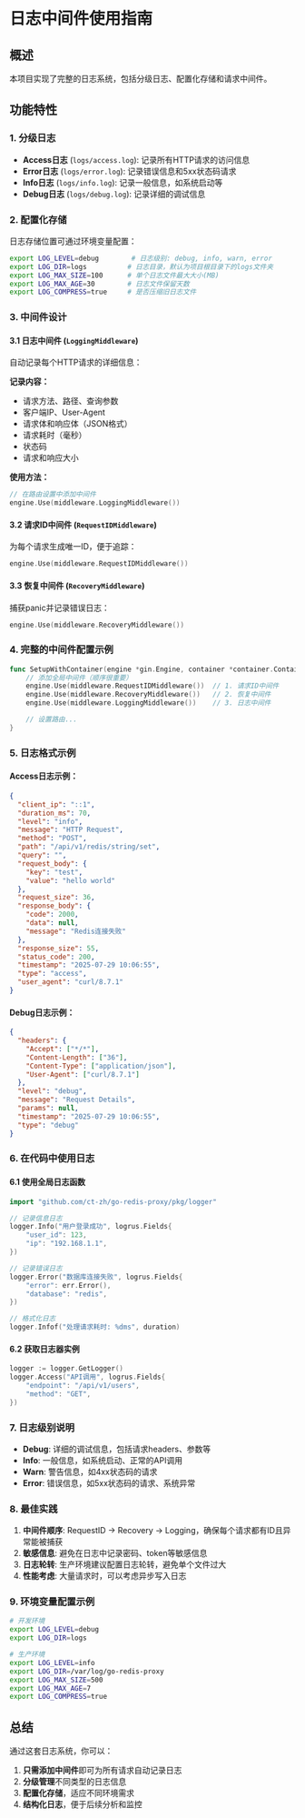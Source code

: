 # 日志中间件使用指南

## 概述

本项目实现了完整的日志系统，包括分级日志、配置化存储和请求中间件。

## 功能特性

### 1. 分级日志
- **Access日志** (`logs/access.log`): 记录所有HTTP请求的访问信息
- **Error日志** (`logs/error.log`): 记录错误信息和5xx状态码请求
- **Info日志** (`logs/info.log`): 记录一般信息，如系统启动等
- **Debug日志** (`logs/debug.log`): 记录详细的调试信息

### 2. 配置化存储
日志存储位置可通过环境变量配置：
```bash
export LOG_LEVEL=debug        # 日志级别: debug, info, warn, error
export LOG_DIR=logs          # 日志目录，默认为项目根目录下的logs文件夹
export LOG_MAX_SIZE=100      # 单个日志文件最大大小(MB)
export LOG_MAX_AGE=30        # 日志文件保留天数
export LOG_COMPRESS=true     # 是否压缩旧日志文件
```

### 3. 中间件设计

#### 3.1 日志中间件 (`LoggingMiddleware`)
自动记录每个HTTP请求的详细信息：

**记录内容：**
- 请求方法、路径、查询参数
- 客户端IP、User-Agent
- 请求体和响应体（JSON格式）
- 请求耗时（毫秒）
- 状态码
- 请求和响应大小

**使用方法：**
```go
// 在路由设置中添加中间件
engine.Use(middleware.LoggingMiddleware())
```

#### 3.2 请求ID中间件 (`RequestIDMiddleware`)
为每个请求生成唯一ID，便于追踪：

```go
engine.Use(middleware.RequestIDMiddleware())
```

#### 3.3 恢复中间件 (`RecoveryMiddleware`)
捕获panic并记录错误日志：

```go
engine.Use(middleware.RecoveryMiddleware())
```

### 4. 完整的中间件配置示例

```go
func SetupWithContainer(engine *gin.Engine, container *container.Container) {
    // 添加全局中间件（顺序很重要）
    engine.Use(middleware.RequestIDMiddleware())  // 1. 请求ID中间件
    engine.Use(middleware.RecoveryMiddleware())   // 2. 恢复中间件
    engine.Use(middleware.LoggingMiddleware())    // 3. 日志中间件

    // 设置路由...
}
```

### 5. 日志格式示例

#### Access日志示例：
```json
{
  "client_ip": "::1",
  "duration_ms": 70,
  "level": "info",
  "message": "HTTP Request",
  "method": "POST",
  "path": "/api/v1/redis/string/set",
  "query": "",
  "request_body": {
    "key": "test",
    "value": "hello world"
  },
  "request_size": 36,
  "response_body": {
    "code": 2000,
    "data": null,
    "message": "Redis连接失败"
  },
  "response_size": 55,
  "status_code": 200,
  "timestamp": "2025-07-29 10:06:55",
  "type": "access",
  "user_agent": "curl/8.7.1"
}
```

#### Debug日志示例：
```json
{
  "headers": {
    "Accept": ["*/*"],
    "Content-Length": ["36"],
    "Content-Type": ["application/json"],
    "User-Agent": ["curl/8.7.1"]
  },
  "level": "debug",
  "message": "Request Details",
  "params": null,
  "timestamp": "2025-07-29 10:06:55",
  "type": "debug"
}
```

### 6. 在代码中使用日志

#### 6.1 使用全局日志函数
```go
import "github.com/ct-zh/go-redis-proxy/pkg/logger"

// 记录信息日志
logger.Info("用户登录成功", logrus.Fields{
    "user_id": 123,
    "ip": "192.168.1.1",
})

// 记录错误日志
logger.Error("数据库连接失败", logrus.Fields{
    "error": err.Error(),
    "database": "redis",
})

// 格式化日志
logger.Infof("处理请求耗时: %dms", duration)
```

#### 6.2 获取日志器实例
```go
logger := logger.GetLogger()
logger.Access("API调用", logrus.Fields{
    "endpoint": "/api/v1/users",
    "method": "GET",
})
```

### 7. 日志级别说明

- **Debug**: 详细的调试信息，包括请求headers、参数等
- **Info**: 一般信息，如系统启动、正常的API调用
- **Warn**: 警告信息，如4xx状态码的请求
- **Error**: 错误信息，如5xx状态码的请求、系统异常

### 8. 最佳实践

1. **中间件顺序**: RequestID → Recovery → Logging，确保每个请求都有ID且异常能被捕获
2. **敏感信息**: 避免在日志中记录密码、token等敏感信息
3. **日志轮转**: 生产环境建议配置日志轮转，避免单个文件过大
4. **性能考虑**: 大量请求时，可以考虑异步写入日志

### 9. 环境变量配置示例

```bash
# 开发环境
export LOG_LEVEL=debug
export LOG_DIR=logs

# 生产环境
export LOG_LEVEL=info
export LOG_DIR=/var/log/go-redis-proxy
export LOG_MAX_SIZE=500
export LOG_MAX_AGE=7
export LOG_COMPRESS=true
```

## 总结

通过这套日志系统，你可以：
1. **只需添加中间件**即可为所有请求自动记录日志
2. **分级管理**不同类型的日志信息
3. **配置化存储**，适应不同环境需求
4. **结构化日志**，便于后续分析和监控